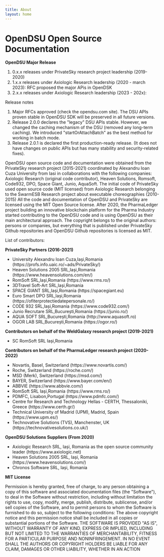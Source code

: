 ```yaml
---
title: About
layout: home
---
```


  
# OpenDSU Open Source Documentation

**OpenDSU Major Release**

<ol>
<li>0.x.x releases under PrivateSky research project leadership (2019-2020)</li>
<li>1.x.x releases under Axiologic Research leadership (2020 - march 2023): RFC proposed the major APis in OpenDSK</li>
<li>2.x.x releases under Axiologic Research leadership (2023 - 202x):</li>
</ol>

<p>Release notes</p>
<ol>
  <li>Major RFCs approved (check the opendsu.com site). The DSU APIs proven stable in OpenDSU SDK will be preserved in all future versions.</li>
<li>Release 2.0.0 declares the "legacy" DSU APIs stable. However, we changed the caching mechanism of the DSU (removed any long-term caching). We introduced "startOrAttachBatch" as the best method for working in batch mode.</li>
<li>Release 2.0.1 is declared the first production-ready release. (It does not have changes on public APIs but has many stability and security-related fixes).</li>
</ol>
  OpenDSU open source code and documentation were obtained from the PrivateSky research project (2015-2021) coordinated by Alexandru Ioan Cuza University from Iasi in collaborations with the following companies: Axiologic Research (original code contributor), Heaven Solutions, Romsoft, Code932, DPO, Space Giant, Junio, AquaSoft. The initial code of PrivateSky used open source code (MIT licensed) from Axiologic Research belonging to the SwarmESB Research project about executable choreographies (2010-2015) All the code and documentation of OpenDSU and PrivateSky are licensed using the MIT Open Source license. After 2020, the PharmaLedger project building an innovative blockchain platform for the Pharma Industry started contributing to the OpenDSU code and is using OpenDSU as their main architectural approach. The copyright belongs to the original authors: persons or companies, but everything that is published under PrivateSky Github repositories and OpenDSU Github repositories is licensed as MIT.


List of contributors:

**PrivateSky Partners (2016-2021)**
<ul>
<li>University Alexandru Ioan Cuza,Iași,Romania (https://profs.info.uaic.ro/~ads/PrivateSky/)</li>
<li>Heaven Solutions 2005 SRL,Iași,Romania (https://www.heavensolutions.com/en/)
<li>RomSoft SRL,Iași,Romania (https://www.rms.ro/)
<li>3DTravel Soft-Art SRL,Iași,Romania
<li>SPACE GIANT SRL,Iași,Romania (https://spacegiant.eu)
<li>Euro Smart DPO SRL,Iași,Romania (https://ofiterprotectiedatepersonale.ro/)
<li>CODE 932 SRL,Iași,Romania (https://www.code932.com/)
<li>Junio Recrutare SRL,București,Romania (https://junio.ro/)
<li>AQUA SOFT SRL,București,Romania (http://www.aquasoft.ro)
<li>OGOR LAB SRL,București,Romania (https://ogor.ro/)
</ul>

<p><strong>Contributors on behalf of the WeldGalaxy research project (2019-2021)</p></strong>
<ul><li>SC RomSoft SRL Iași,Romania</li></ul>

<p><strong>Contributors on behalf of the PharmaLedger research project (2020-2022)</p></strong>
<ul>
<li>Novartis, Basel, Switzerland (https://www.novartis.com/)</li>
<li>Roche, Switzerland (https://roche.com/)</li>
<li>MSD (Merk), Switzerland (https://msd.com/)</li>
<li>BAYER, Switzerland (https://www.bayer.com/en/)</li>
<li>ABBVIE (https://www.abbvie.com/)</li>
<li>RomSoft SRL Iași,Romania (https://www.rms.ro/)</li>
<li>PDMFC, Lisabon,Portugal (https://www.pdmfc.com/)</li>
<li>Centre for Research and Technology Hellas - CERTH, Thessaloniki, Greece (https://www.certh.gr/)</li>
<li>Technical University of Madrid (UPM), Madrid, Spain (https://www.upm.es/)</li>
<li>Technovative Solutions (TVS), Manchenster, UK (https://technovativesolutions.co.uk/)</li>
</ul>

<p><strong>OpenDSU Solutions Suppliers (From 2020)</p></strong>
<ul>
<li>Axiologic Research SRL, Iași, Romania as the open source community leader (https://www.axiologic.net)</li>
<li>Heaven Solutions 2005 SRL, Iași, Romania (https://www.heavensolutions.com/)</li>
<li>Chronos Software SRL, Iași, Romania</li>
</ul>

<p><strong>MIT License</p></strong>

<p>Permission is hereby granted, free of charge, to any person obtaining a copy of this software and associated documentation files (the "Software"), to deal in the Software without restriction, including without limitation the rights to use, copy, modify, merge, publish, distribute, sublicense, and/or sell copies of the Software, and to permit persons to whom the Software is furnished to do so, subject to the following conditions: The above copyright notice and this permission notice shall be included in all copies or substantial portions of the Software. THE SOFTWARE IS PROVIDED "AS IS", WITHOUT WARRANTY OF ANY KIND, EXPRESS OR IMPLIED, INCLUDING BUT NOT LIMITED TO THE WARRANTIES OF MERCHANTABILITY, FITNESS FOR A PARTICULAR PURPOSE AND NONINFRINGEMENT. IN NO EVENT SHALL THE AUTHORS OR COPYRIGHT HOLDERS BE LIABLE FOR ANY CLAIM, DAMAGES OR OTHER LIABILITY, WHETHER IN AN ACTION</p>

